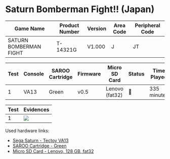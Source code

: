 # Saturn Bomberman Fight!! (Japan)

| Game Name              | Product Number | Version | Area Code | Peripheral Code |
| ---------------------- | -------------- | ------- | --------- | --------------- |
| SATURN BOMBERMAN FIGHT | T-14321G       | V1.000  | J         | JT              |

| Test | Console | SAROO Cartridge | Firmware | Micro SD Card  | Status | Time Played |
| ---- | ------- | --------------- | -------- | -------------- | ------ | ----------- |
| 1    | VA13    | Green           | v0.5     | Lenovo (fat32) | :100:  | 335 minutes |

| Test | Evidences                                                                                        |
| ---- | ------------------------------------------------------------------------------------------------ |
| 1    | [![](https://img.youtube.com/vi/uTye-eSmKp0/0.jpg)](https://www.youtube.com/watch?v=uTye-eSmKp0) |

Used hardware links:

- [Sega Saturn - Tectoy VA13](../../../../Info/Consoles/VA13/README.md)
- [SAROO Cartridge - Green](../../../../Info/Cartridges/RetroGameParadiseStore/1.32F/README.md)
- [Micro SD Card - Lenovo, 128 GB, fat32](../../../../Info/SdCards/Lenovo/128GB/fat32/README.md)
